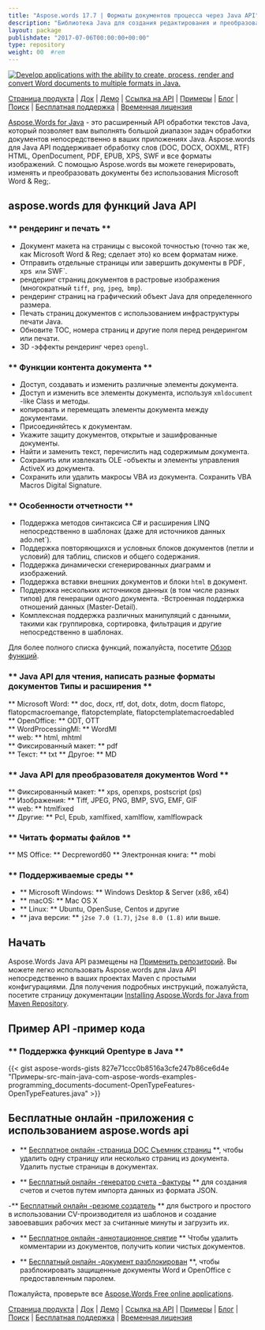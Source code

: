 ```yaml
---
title: "Aspose.words 17.7 | Форматы документов процесса через Java API" 
description: "Библиотека Java для создания редактирования и преобразования документов Word и OpenOffice. Программно работайте с текстом документа, изображениями, формами, таблицами, XML, OLE и другим." 
layout: package
publishdate: "2017-07-06T00:00:00+00:00"
type: repository
weight: 00	#rem
---
```

[![Develop applications with the ability to create, process, render and convert Word documents to multiple formats in Java.](../aspose_words-for-java-banner.png)](./)

[Страница продукта](https://products.aspose.com/words/java) | [Док](https://docs.aspose.com/words/java/) | [Демо](https://products.aspose.app/words/family) | [Ссылка на API](https://apireference.aspose.com/words/java) | [Примеры](https://github.com/aspose-words/Aspose.Words-for-Java/tree/master/Примеры) | [Блог](https://blog.aspose.com/category/words/) | [Поиск](https://search.aspose.com/) | [Бесплатная поддержка](https://forum.aspose.com/c/words) | [Временная лицензия](https://purchase.aspose.com/temporary-license)

[Aspose.Words for Java](https://products.aspose.com/words/java) - это расширенный API обработки текстов Java, который позволяет вам выполнять большой диапазон задач обработки документов непосредственно в ваших приложениях Java. Aspose.words для Java API поддерживает обработку слов (DOC, DOCX, OOXML, RTF) HTML, OpenDocument, PDF, EPUB, XPS, SWF и все форматы изображений. С помощью Aspose.words вы можете генерировать, изменять и преобразовать документы без использования Microsoft Word & Reg;.

## aspose.words для функций Java API

### ** рендеринг и печать **
- Документ макета на страницы с высокой точностью (точно так же, как Microsoft Word & Reg; сделает это) ко всем форматам ниже.
- Отправить отдельные страницы или завершить документы в PDF`, `xps` или` SWF`.
- рендеринг страниц документов в растровые изображения (многократный `tiff`,` png`, `jpeg`,` bmp`).
- рендеринг страниц на графический объект Java для определенного размера.
- Печать страниц документов с использованием инфраструктуры печати Java.
- Обновите TOC, номера страниц и другие поля перед рендерингом или печати.
- 3D -эффекты рендеринг через `opengl`.

### ** Функции контента документа **
- Доступ, создавать и изменить различные элементы документа.
- Доступ и изменить все элементы документа, используя `xmldocument` -like Class и методы.
- копировать и перемещать элементы документа между документами.
- Присоединяйтесь к документам.
- Укажите защиту документов, открытые и зашифрованные документы.
- Найти и заменить текст, перечислить над содержимым документа.
- Сохранить или извлекать OLE -объекты и элементы управления ActiveX из документа.
- Сохранить или удалить макросы VBA из документа. Сохранить VBA Macros Digital Signature.

### ** Особенности отчетности **
- Поддержка методов синтаксиса C# и расширения LINQ непосредственно в шаблонах (даже для источников данных ado.net`).
- Поддержка повторяющихся и условных блоков документов (петли и условий) для таблиц, списков и общего содержания.
- Поддержка динамически сгенерированных диаграмм и изображений.
- Поддержка вставки внешних документов и блоки `html` в документ.
- Поддержка нескольких источников данных (в том числе разных типов) для генерации одного документа.
-Встроенная поддержка отношений данных (Master-Detail).
- Комплексная поддержка различных манипуляций с данными, такими как группировка, сортировка, фильтрация и другие непосредственно в шаблонах.

Для более полного списка функций, пожалуйста, посетите [Обзор функций](https://docs.aspose.com/words/java/feature-overview/).

### ** Java API для чтения, написать разные форматы документов Типы и расширения **
** Microsoft Word: ** doc, docx, rtf, dot, dotx, dotm, docm flatopc, flatopcmacroemange, flatopctemplate, flatopctemplatemacroedabled \
** OpenOffice: ** ODT, OTT \
** WordProcessingMl: ** WordMl \
** web: ** html, mhtml \
** Фиксированный макет: ** pdf \
** Текст: ** txt
** Другое: ** MD

### ** Java API для преобразователя документов Word **
** Фиксированный макет: ** xps, openxps, postscript (ps) \
** Изображения: ** Tiff, JPEG, PNG, BMP, SVG, EMF, GIF \
** web: ** htmlfixed \
** Другие: ** Pcl, Epub, xamlfixed, xamlflow, xamlflowpack

### ** Читать форматы файлов **
** MS Office: ** Decpreword60
** Электронная книга: ** mobi

### ** Поддерживаемые среды **
- ** Microsoft Windows: ** Windows Desktop & Server (x86, x64)
- ** macOS: ** Mac OS X
- ** Linux: ** Ubuntu, OpenSuse, Centos и другие
- ** java версии: ** `j2se 7.0 (1.7)`, `j2se 8.0 (1.8)` или выше.

## Начать

Aspose.Words Java API размещены на [Применить репозиторий](https://releases.aspose.com/words/java/). Вы можете легко использовать Aspose.words для Java API непосредственно в ваших проектах Maven с простыми конфигурациями. Для получения подробных инструкций, пожалуйста, посетите страницу документации [Installing Aspose.Words for Java from Maven Repository](https://docs.aspose.com/words/java/installation/).

## Пример API -пример кода

### ** Поддержка функций Opentype в Java **
{{< gist aspose-words-gists 827e71ccc0b8516a3cfe247b86ce6d4e "Примеры-src-main-java-com-aspose-words-examples-programming_documents-document-OpenTypeFeatures-OpenTypeFeatures.java" >}}

## Бесплатные онлайн -приложения с использованием aspose.words api

- ** [Бесплатное онлайн -страница DOC Съемник страниц](https://products.aspose.app/words/removepages) **, чтобы удалить одну страницу или несколько страниц из документа. Удалить пустые страницы в документах.

- ** [Бесплатный онлайн -генератор счета -фактуры](https://products.aspose.app/words/invoice) ** для создания счетов и счетов путем импорта данных из формата JSON.

-** [Бесплатный онлайн -резюме создатель](https://products.aspose.app/words/resume) ** для быстрого и простого в использовании CV-производителя из шаблонов и создание завоевавших рабочих мест за считанные минуты и загрузить их.

- ** [Бесплатное онлайн -аннотационное снятие](https://products.aspose.app/words/annotation) ** Чтобы удалить комментарии из документов, получить копии чистых документов.

- ** [Бесплатный онлайн -документ разблокирован](https://products.aspose.app/words/unlock) **, чтобы разблокировать защищенные документы Word и OpenOffice с предоставленным паролем.

Пожалуйста, проверьте все [Aspose.Words Free online applications](https://products.aspose.app/words/family).

[Страница продукта](https://products.aspose.com/words/java) | [Док](https://docs.aspose.com/words/java/) | [Демо](https://products.aspose.app/words/family) | [Ссылка на API](https://apireference.aspose.com/words/java) | [Примеры](https://github.com/aspose-words/Aspose.Words-for-Java/tree/master/Примеры) | [Блог](https://blog.aspose.com/category/words/) | [Поиск](https://search.aspose.com/) | [Бесплатная поддержка](https://forum.aspose.com/c/words) | [Временная лицензия](https://purchase.aspose.com/temporary-license)
